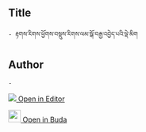 ## Title
	- རྟགས་རིགས་ཕྱོགས་བསྡུས་རིགས་ལམ་སྒོ་བརྒྱ་འབྱེད་པའི་ལྡེ་མིག

## Author
	- 



[<img src="https://img.icons8.com/color/25/000000/edit-property.png"> Open in Editor](http://editor.openpecha.org/P000752)

[<img width="25" src="https://library.bdrc.io/icons/BUDA-small.svg"> Open in Buda](https://library.bdrc.io/show/bdr:IE0OPP000752)
